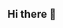 ## Hi there 👋

<!--
**flindr/flindr** is a ✨ _special_ ✨ repository because its `README.md` (this file) appears on your GitHub profile.

Here are some ideas to get you started:

- 🔭 I’m currently working as an educator
- 🌱 I’m currently learning about myself
- 💬 Ask me about 3d-printing
- 📫 How to reach me: Physically
- ⚡ Fun fact: I ride a motorbike
-->
